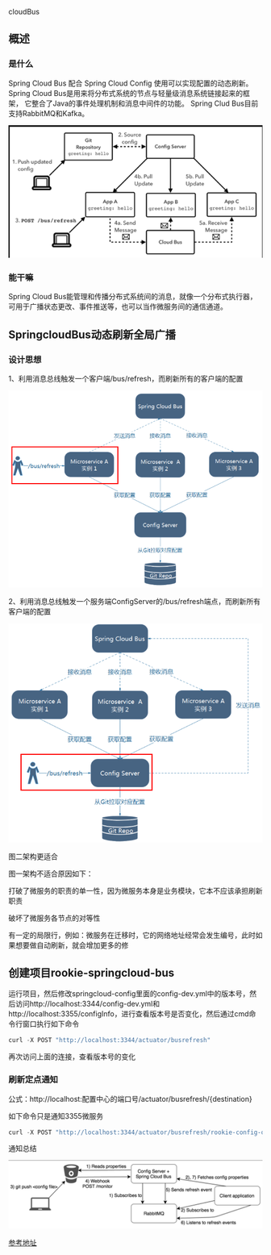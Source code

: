 cloudBus

## 概述

### 是什么

Spring Cloud Bus 配合 Spring Cloud Config 使用可以实现配置的动态刷新。Spring Cloud Bus是用来将分布式系统的节点与轻量级消息系统链接起来的框架，
它整合了Java的事件处理机制和消息中间件的功能。
Spring Clud Bus目前支持RabbitMQ和Kafka。

![img](.\pic\img.png)



### 能干嘛

Spring Cloud Bus能管理和传播分布式系统间的消息，就像一个分布式执行器，可用于广播状态更改、事件推送等，也可以当作微服务间的通信通道。

## SpringcloudBus动态刷新全局广播

### 设计思想

1、利用消息总线触发一个客户端/bus/refresh，而刷新所有的客户端的配置

![img_3](.\pic\img_3.png)

2、利用消息总线触发一个服务端ConfigServer的/bus/refresh端点，而刷新所有客户端的配置

![img_2](.\pic\img_2.png)

图二架构更适合

图一架构不适合原因如下：

打破了微服务的职责的单一性，因为微服务本身是业务模块，它本不应该承担刷新职责

破坏了微服务各节点的对等性

有一定的局限行，例如：微服务在迁移时，它的网络地址经常会发生编号，此时如果想要做自动刷新，就会增加更多的修

## 创建项目rookie-springcloud-bus

运行项目，然后修改springcloud-config里面的config-dev.yml中的版本号，然后访问http://localhost:3344/config-dev.yml和http://localhost:3355/configInfo，进行查看版本号是否变化，然后通过cmd命令行窗口执行如下命令

```java
curl -X POST "http://localhost:3344/actuator/busrefresh"
```

再次访问上面的连接，查看版本号的变化

### 刷新定点通知

公式：http://localhost:配置中心的端口号/actuator/busrefresh/{destination}

如下命令只是通知3355微服务

```java
curl -X POST "http://localhost:3344/actuator/busrefresh/rookie-config-order-consumer:3355"
```



通知总结

![img_4](.\pic\img_4.png)



[参考地址](https://docs.spring.io/spring-cloud-bus/docs/current/reference/html/#bus-refresh-endpoint)